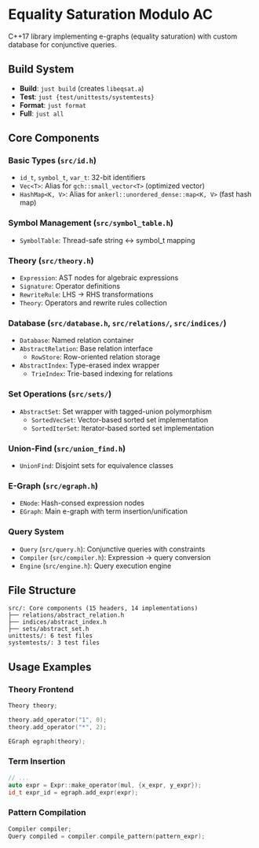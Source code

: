 # Equality Saturation Modulo AC

C++17 library implementing e-graphs (equality saturation) with custom database for conjunctive queries.

## Build System

- **Build**: `just build` (creates `libeqsat.a`)
- **Test**: `just {test/unittests/systemtests}`
- **Format**: `just format`
- **Full**: `just all`

## Core Components

### Basic Types (`src/id.h`)

- `id_t`, `symbol_t`, `var_t`: 32-bit identifiers
- `Vec<T>`: Alias for `gch::small_vector<T>` (optimized vector)
- `HashMap<K, V>`: Alias for `ankerl::unordered_dense::map<K, V>` (fast hash map)

### Symbol Management (`src/symbol_table.h`)

- `SymbolTable`: Thread-safe string ↔ symbol_t mapping

### Theory (`src/theory.h`)

- `Expression`: AST nodes for algebraic expressions
- `Signature`: Operator definitions
- `RewriteRule`: LHS → RHS transformations
- `Theory`: Operators and rewrite rules collection

### Database (`src/database.h`, `src/relations/`, `src/indices/`)

- `Database`: Named relation container
- `AbstractRelation`: Base relation interface
  - `RowStore`: Row-oriented relation storage
- `AbstractIndex`: Type-erased index wrapper
  - `TrieIndex`: Trie-based indexing for relations

### Set Operations (`src/sets/`)

- `AbstractSet`: Set wrapper with tagged-union polymorphism
  - `SortedVecSet`: Vector-based sorted set implementation
  - `SortedIterSet`: Iterator-based sorted set implementation

### Union-Find (`src/union_find.h`)

- `UnionFind`: Disjoint sets for equivalence classes

### E-Graph (`src/egraph.h`)

- `ENode`: Hash-consed expression nodes
- `EGraph`: Main e-graph with term insertion/unification

### Query System

- `Query` (`src/query.h`): Conjunctive queries with constraints
- `Compiler` (`src/compiler.h`): Expression → query conversion
- `Engine` (`src/engine.h`): Query execution engine

## File Structure

```
src/: Core components (15 headers, 14 implementations)
├── relations/abstract_relation.h
├── indices/abstract_index.h
├── sets/abstract_set.h
unittests/: 6 test files
systemtests/: 3 test files
```

## Usage Examples

### Theory Frontend

```cpp
Theory theory;

theory.add_operator("1", 0);
theory.add_operator("*", 2);

EGraph egraph(theory);
```

### Term Insertion

```cpp
// ...
auto expr = Expr::make_operator(mul, {x_expr, y_expr});
id_t expr_id = egraph.add_expr(expr);
```

### Pattern Compilation

```cpp
Compiler compiler;
Query compiled = compiler.compile_pattern(pattern_expr);
```
